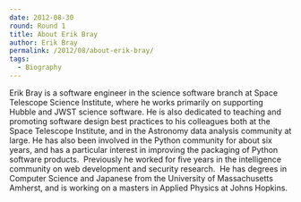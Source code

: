 ```yaml
---
date: 2012-08-30
round: Round 1
title: About Erik Bray
author: Erik Bray
permalink: /2012/08/about-erik-bray/
tags:
  - Biography
---
```

Erik Bray is a software engineer in the science software branch at Space Telescope Science Institute, where he works primarily on supporting Hubble and JWST science software. He is also dedicated to teaching and promoting software design best practices to his colleagues both at the Space Telescope Institute, and in the Astronomy data analysis community at large. He has also been involved in the Python community for about six years, and has a particular interest in improving the packaging of Python software products.  Previously he worked for five years in the intelligence community on web development and security research.  He has degrees in Computer Science and Japanese from the University of Massachusetts Amherst, and is working on a masters in Applied Physics at Johns Hopkins.
